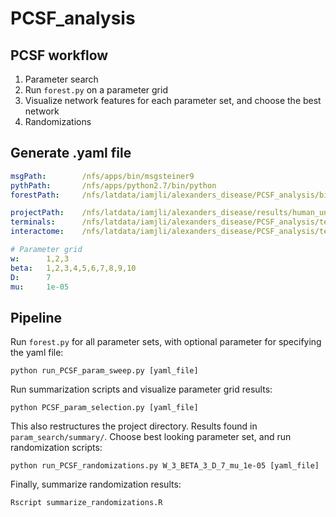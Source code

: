 # PCSF_analysis

## PCSF workflow
1. Parameter search
  1. Run `forest.py` on a parameter grid
  2. Visualize network features for each parameter set, and choose the best network
2. Randomizations

## Generate .yaml file
```yaml
msgPath:        /nfs/apps/bin/msgsteiner9
pythPath:       /nfs/apps/python2.7/bin/python
forestPath:     /nfs/latdata/iamjli/alexanders_disease/PCSF_analysis/bin/forest.py

projectPath:    /nfs/latdata/iamjli/alexanders_disease/results/human_uniform_weights/
terminals:      /nfs/latdata/iamjli/alexanders_disease/PCSF_analysis/test_data/toxicity_screen_human_uniform_prizes.tsv
interactome:    /nfs/latdata/iamjli/alexanders_disease/PCSF_analysis/test_data/iRefIndex_v13_MIScore_interactome.txt

# Parameter grid
w:      1,2,3
beta:   1,2,3,4,5,6,7,8,9,10
D:      7
mu:     1e-05
```

## Pipeline
Run `forest.py` for all parameter sets, with optional parameter for specifying the yaml file:

    python run_PCSF_param_sweep.py [yaml_file]
    
Run summarization scripts and visualize parameter grid results:  

    python PCSF_param_selection.py [yaml_file]
    
This also restructures the project directory. Results found in `param_search/summary/`. Choose best looking parameter set, and run randomization scripts:  

    python run_PCSF_randomizations.py W_3_BETA_3_D_7_mu_1e-05 [yaml_file] 
    
Finally, summarize randomization results:  

    Rscript summarize_randomizations.R
